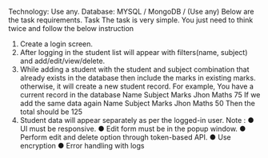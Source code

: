 Technology:
Use any.
Database:
MYSQL / MongoDB / (Use any)
Below are the task requirements.
Task
The task is very simple. You just need to think twice and follow the below instruction
1.	Create a login screen.
2.	After logging in the student list will appear with filters(name, subject) and add/edit/view/delete.
3.	While adding a student with the student and subject combination that already exists in the database then include the marks in existing marks. otherwise, it will create a new student record.
For example, You have a current record in the database
Name	Subject	Marks
Jhon	Maths	75
If we add the same data again
Name	Subject	Marks
Jhon	Maths	50
Then the total should be 125
4.	Student data will appear separately as per the logged-in user.
Note :
●	UI must be responsive.
●	Edit form must be in the popup window.
●	Perform edit and delete option through token-based API.
●	Use encryption
●	Error handling with logs
